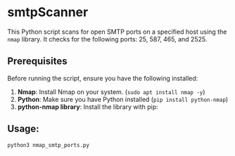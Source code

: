 # smtpScanner

This Python script scans for open SMTP ports on a specified host using the `nmap` library. It checks for the following ports: 25, 587, 465, and 2525.

## Prerequisites

Before running the script, ensure you have the following installed:

1. **Nmap**: Install Nmap on your system. (`sudo apt install nmap -y`)
2. **Python**: Make sure you have Python installed (`pip install python-nmap`)
3. **python-nmap library**: Install the library with pip:

## Usage:
```bash
python3 nmap_smtp_ports.py
